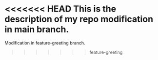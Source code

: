<<<<<<< HEAD
This is the description of my repo
modification in main branch.
=======
 Modification in feature-greeting branch.

>>>>>>> feature-greeting

